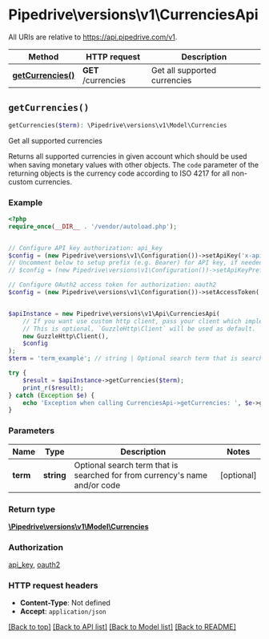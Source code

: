 # Pipedrive\versions\v1\CurrenciesApi

All URIs are relative to https://api.pipedrive.com/v1.

Method | HTTP request | Description
------------- | ------------- | -------------
[**getCurrencies()**](CurrenciesApi.md#getCurrencies) | **GET** /currencies | Get all supported currencies


## `getCurrencies()`

```php
getCurrencies($term): \Pipedrive\versions\v1\Model\Currencies
```

Get all supported currencies

Returns all supported currencies in given account which should be used when saving monetary values with other objects. The `code` parameter of the returning objects is the currency code according to ISO 4217 for all non-custom currencies.

### Example

```php
<?php
require_once(__DIR__ . '/vendor/autoload.php');


// Configure API key authorization: api_key
$config = (new Pipedrive\versions\v1\Configuration())->setApiKey('x-api-token', 'YOUR_API_KEY');
// Uncomment below to setup prefix (e.g. Bearer) for API key, if needed
// $config = (new Pipedrive\versions\v1\Configuration())->setApiKeyPrefix('x-api-token', 'Bearer');

// Configure OAuth2 access token for authorization: oauth2
$config = (new Pipedrive\versions\v1\Configuration())->setAccessToken('YOUR_ACCESS_TOKEN');


$apiInstance = new Pipedrive\versions\v1\Api\CurrenciesApi(
    // If you want use custom http client, pass your client which implements `GuzzleHttp\ClientInterface`.
    // This is optional, `GuzzleHttp\Client` will be used as default.
    new GuzzleHttp\Client(),
    $config
);
$term = 'term_example'; // string | Optional search term that is searched for from currency's name and/or code

try {
    $result = $apiInstance->getCurrencies($term);
    print_r($result);
} catch (Exception $e) {
    echo 'Exception when calling CurrenciesApi->getCurrencies: ', $e->getMessage(), PHP_EOL;
}
```

### Parameters

Name | Type | Description  | Notes
------------- | ------------- | ------------- | -------------
 **term** | **string**| Optional search term that is searched for from currency&#39;s name and/or code | [optional]

### Return type

[**\Pipedrive\versions\v1\Model\Currencies**](../Model/Currencies.md)

### Authorization

[api_key](../README.md#api_key), [oauth2](../README.md#oauth2)

### HTTP request headers

- **Content-Type**: Not defined
- **Accept**: `application/json`

[[Back to top]](#) [[Back to API list]](../README.md#documentation-for-api-endpoints)
[[Back to Model list]](../README.md#documentation-for-models)
[[Back to README]](../README.md)
